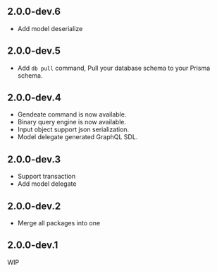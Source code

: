 ## 2.0.0-dev.6

- Add model deserialize

## 2.0.0-dev.5

- Add `db pull` command, Pull your database schema to your Prisma schema.

## 2.0.0-dev.4

- Gendeate command is now available.
- Binary query engine is now available.
- Input object support json serialization.
- Model delegate generated GraphQL SDL.

## 2.0.0-dev.3

- Support transaction
- Add model delegate

## 2.0.0-dev.2

- Merge all packages into one

## 2.0.0-dev.1

WIP